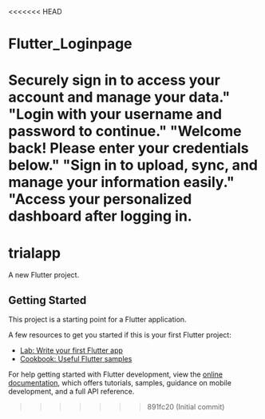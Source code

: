 <<<<<<< HEAD
# Flutter_Loginpage
Securely sign in to access your account and manage your data."  "Login with your username and password to continue."  "Welcome back! Please enter your credentials below."  "Sign in to upload, sync, and manage your information easily."  "Access your personalized dashboard after logging in.
=======
# trialapp

A new Flutter project.

## Getting Started

This project is a starting point for a Flutter application.

A few resources to get you started if this is your first Flutter project:

- [Lab: Write your first Flutter app](https://docs.flutter.dev/get-started/codelab)
- [Cookbook: Useful Flutter samples](https://docs.flutter.dev/cookbook)

For help getting started with Flutter development, view the
[online documentation](https://docs.flutter.dev/), which offers tutorials,
samples, guidance on mobile development, and a full API reference.
>>>>>>> 891fc20 (Initial commit)
